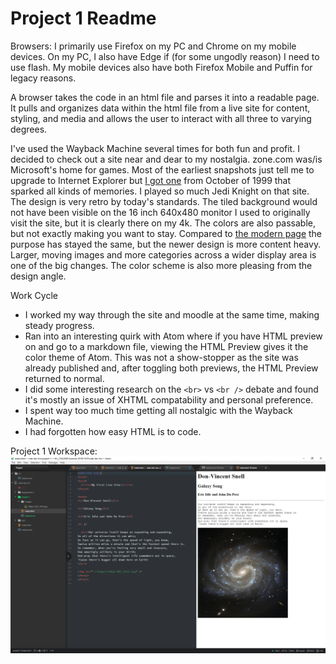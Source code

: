 # Project 1 Readme

Browsers:
I primarily use Firefox on my PC and Chrome on my mobile devices.  On my PC, I also have Edge if (for some ungodly reason) I need to use flash.  My mobile devices also have both Firefox Mobile and Puffin for legacy reasons.

A browser takes the code in an html file and parses it into a readable page.  It pulls and organizes data within the html file from a live site for content, styling, and media and allows the user to interact with all three to varying degrees.

I've used the Wayback Machine several times for both fun and profit. I decided to check out a site near and dear to my nostalgia.  zone.com was/is Microsoft's home for games.  Most of the earliest snapshots just tell me to upgrade to Internet Explorer but [I got one](https://web.archive.org/web/19991012170213/http://zone.com:80/default.asp) from October of 1999 that sparked all kinds of memories.  I played so much Jedi Knight on that site.  The design is very retro by today's standards.  The tiled background would not have been visible on the 16 inch 640x480 monitor I used to originally visit the site, but it is clearly there on my 4k.  The colors are also passable, but not exactly making you want to stay.  Compared to [the modern page](http://zone.msn.com/en-us/home) the purpose has stayed the same, but the newer design is more content heavy.  Larger, moving images and more categories across a wider display area is one of the big changes.  The color scheme is also more pleasing from the design angle.

Work Cycle

* I worked my way through the site and moodle at the same time, making steady progress.
* Ran into an interesting quirk with Atom where if you have HTML preview on and go to a markdown file, viewing the HTML Preview gives it the color theme of Atom.  This was not a show-stopper as the site was already published and, after toggling both previews, the HTML Preview returned to normal.
* I did some interesting research on the `<br>` vs `<br />` debate and found it's mostly an issue of XHTML compatability and personal preference.
* I spent way too much time getting all nostalgic with the Wayback Machine.
* I had forgotten how easy HTML is to code.

Project 1 Workspace:
![Workin' hard](./images/screenshot.png)
